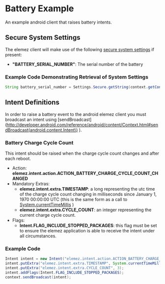 # Battery Example
An example android client that raises battery intents. 

## Secure System Settings
The elemez client will make use of the following [secure system settings](http://developer.android.com/reference/android/provider/Settings.Secure.html) if present:

* **"BATTERY_SERIAL_NUMBER"**: The serial number of the battery

### Example Code Demonstrating Retrieval of System Settings
``` java
String battery_serial_number = Settings.Secure.getString(context.getContentResolver(), "BATTERY_SERIAL_NUMBER");
``` 

## Intent Definitions
In order to raise a battery event to the android elemez client you must broadcast an intent using [sendBroadcast](http://developer.android.com/reference/android/content/Context.html#sendBroadcast(android.content.Intent\) ). 

### Battery Charge Cycle Count
This intent should be raised when the charge cycle count changes and after each reboot.

* Action: **elemez.intent.action.ACTION_BATTERY_CHARGE_CYCLE_COUNT_CHANGED**
* Mandatory Extras:
  * **elemez.intent.extra.TIMESTAMP**: a long representing the utc time of the charge cycle count changing in milliseconds since January 1, 1970 00:00:00 UTC (this is the same form as a call to [System.currentTimeMillis](http://developer.android.com/reference/java/lang/System.html#currentTimeMillis()) )
  * **elemez.intent.extra.CYCLE_COUNT**: an integer representing the current charge cycle count.
* Flags:
  * **Intent.FLAG_INCLUDE_STOPPED_PACKAGES**: this flag must be set to ensure the elemez application is able to receive the intent under all circumstances.

### Example Code
``` java
Intent intent = new Intent("elemez.intent.action.ACTION_BATTERY_CHARGE_CYCLE_COUNT_CHANGED");
intent.putExtra("elemez.intent.extra.TIMESTAMP", System.currentTimeMillis());
intent.putExtra("elemez.intent.extra.CYCLE_COUNT", 3);
intent.addFlags(Intent.FLAG_INCLUDE_STOPPED_PACKAGES);
context.sendBroadcast(intent);
```        